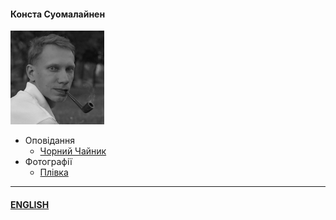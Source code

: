 #### Конста Суомалайнен

![Portrait](/img/portrait_s.png)

- Оповідання
  - [Чорний Чайник](/texts/blackk.md)
- Фотографії
  - [Плівка](/film.md)
  
-----
  
  #### [ENGLISH](/index_e.md)
